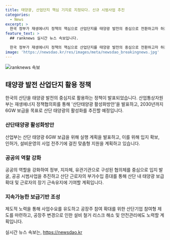 ```yaml
---
title: 태양광, 산업단지 핵심 기지로 지정되다. 신규 시범사업 추진
categories:
  - News
excerpt: >
  한국 정부가 재생에너지 정책의 핵심으로 산업단지를 태양광 발전의 중심으로 전환하고자 하는 방침을 발표했다. 산업부는 산단 태양광 6GW 보급을 목표로 계획을 마련했으며, 입지 확보부터 운영까지 전반적인 지원 계획을 밝혔다. 또한, 공공-민간 협력을 통해 사업모델을 확산하고 지속 가능한 보급기반을 조성하는 등의 제도적 노력도 추진 중이다. 이러한 노력을 통해 정부는 태양광 보급을 효율적으로 추진하겠다고 밝히고 있다.
feature_text: >
  ## ranknews 실시간 뉴스 속보입니다.

  한국 정부가 재생에너지 정책의 핵심으로 산업단지를 태양광 발전의 중심으로 전환하고자 하는 방침을 발표했다. 산업부는 산단 태양광 6GW 보급을 목표로 계획을 마련했으며, 입지 확보부터 운영까지 전반적인 지원 계획을 밝혔다. 또한, 공공-민간 협력을 통해 사업모델을 확산하고 지속 가능한 보급기반을 조성하는 등의 제도적 노력도 추진 중이다. 이러한 노력을 통해 정부는 태양광 보급을 효율적으로 추진하겠다고 밝히고 있다.
image: 'https://newsdao.kr/res/images/meta/newsdao_breakingnews.jpg'
---
```


<p><img src="https://newsdao.kr/res/images/meta/newsdao_breakingnews.jpg" alt="ranknews 속보" /></p>

<h2 data-ke-size="size26">태양광 발전 산업단지 활용 정책</h2>

<p data-ke-size="size16">한국의 산단을 태양광 발전의 중심지로 활용하는 정책이 발표되었습니다. 산업통상자원부는 재생에너지 정책협의회를 통해 '산단태양광 활성화방안'을 발표하고, 2030년까지 6GW 보급을 목표로 산단 태양광의 활성화를 추진할 예정입니다.</p>

<h3>산단태양광 활성화방안</h3>

<p data-ke-size="size16">산업부는 산단 태양광 6GW 보급을 위해 실행 계획을 발표하고, 이를 위해 입지 확보, 인허가, 설비운영의 사업 전주기에 걸친 맞춤형 지원을 계획하고 있습니다.</p>

<h3>공공의 역할 강화</h3>

<p data-ke-size="size16">공공의 역할을 강화하여 정부, 지자체, 유관기관으로 구성된 협의체를 중심으로 입지 발굴, 공공 시범사업을 추진하고 산단 근로자의 부가수입 증대를 통해 산단 내 태양광 보급 확대 및 근로자의 장기 근속유지에 기여할 계획입니다.</p>

<h3>지속가능한 보급기반 조성</h3>

<p data-ke-size="size16">제도적 노력을 통해 사업수요를 유도하고 공장주 참여 확대를 위한 산단기업 참여형 제도를 마련하고, 공장주 변경으로 인한 설비 철거 리스크 해소 및 안전관리에도 노력할 계획입니다.</p>
실시간 뉴스 속보는, <a href="https://newsdao.kr" rel="dofollow">https://newsdao.kr</a>


